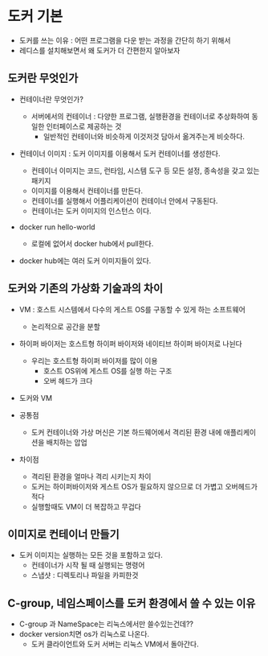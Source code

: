 
# 도커 기본

+ 도커를 쓰는 이유 : 어떤 프로그램을 다운 받는 과정을 간단히 하기 위해서
+ 레디스를 설치해보면서 왜 도커가 더 간편한지 알아보자

## 도커란 무엇인가
+ 컨테이너란 무엇인가?
  - 서버에서의 컨테이너 : 다양한 프로그램, 실행환경을 컨테이너로 추상화하여 동일한 인터페이스로 제공하는 것
    - 일반적인 컨테이너와 비슷하게 이것저것 담아서 옮겨주는게 비슷하다.

+ 컨테이너 이미지 : 도커 이미지를 이용해서 도커 컨테이너를 생성한다.
  - 컨테이너 이미지는 코드, 런타임, 시스템 도구 등 모든 설정, 종속성을 갖고 있는 패키지
  - 이미지를 이용해서 컨테이너를 만든다.
  - 컨테이너를 실행해서 어플리케이션이 컨테이너 안에서 구동된다.
  - 컨테이너는 도커 이미지의 인스턴스 이다.

+ docker run hello-world
  - 로컬에 없어서 docker hub에서 pull한다.
  
+ docker hub에는 여러 도커 이미지들이 있다.

## 도커와 기존의 가상화 기술과의 차이
+ VM : 호스트 시스템에서 다수의 게스트 OS를 구동할 수 있게 하는 소프트웨어
  - 논리적으로 공간을 분할

+ 하이퍼 바이저는 호스트형 하이퍼 바이저와 네이티브 하이퍼 바이저로 나뉜다
  - 우리는 호스트형 하이퍼 바이저를 많이 이용
    - 호스트 OS위에 게스트 OS를 실행 하는 구조
    - 오버 헤드가 크다

+ 도커와 VM
+ 공통점
  - 도커 컨테이너와 가상 머신은 기본 하드웨어에서 격리된 환경 내에 애플리케이션을 배치하는 압업
+ 차이점
  - 격리된 환경을 얼마나 격리 시키는지 차이
  - 도커는 하이퍼바이저와 게스트 OS가 필요하지 않으므로 더 가볍고 오버헤드가 적다
  - 실행할때도 VM이 더 복잡하고 무겁다

## 이미지로 컨테이너 만들기
+ 도커 이미지는 실행하는 모든 것을 포함하고 있다.
  - 컨테이너가 시작 될 때 실행되는 명령어
  - 스냅샷 : 디렉토리나 파일을 카피한것

## C-group, 네임스페이스를 도커 환경에서 쓸 수 있는 이유
+ C-group 과 NameSpace는 리눅스에서만 쓸수있는건데??
+ docker version치면 os가 리눅스로 나온다.
  - 도커 클라이언트와 도커 서버는 리눅스 VM에서 돌아간다.
